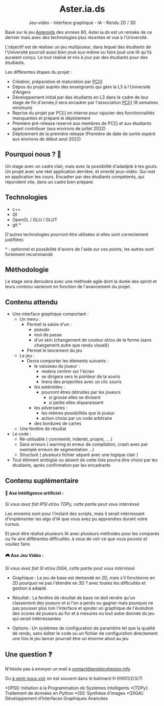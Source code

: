 <div align="center">
	<h1> Aster.ia.ds </h1>
</div>

<p align="center">
	Jeu-vidéo - Interface graphique - IA - Rendu 2D / 3D
</p>

Basé sur le jeu [Asteroids](https://fr.wikipedia.org/wiki/Asteroids) des années 80,
Aster.ia.ds est un remake de ce dernier mais avec des technologies plus récentes et vue à l'Université.

L'objectif est de réaliser un jeu multijoueur, dans lequel des étudiants de l'Université pourrait aussi bien joué eux-même
ou faire joué une IA qu'ils auraient conçu. Le tout réalisé et mis à jour par des étudiants pour des étudiants.

Les différentes étapes du projet :
 - Création, préparation et maturation par [PC[i]](https://projetcohesion.info)
 - Dépos du projet auprès des enseignants qui gère la L3 à l'Université d'Angers
 - Développement initial par des étudiants en L3 dans le cadre de leur stage de fin d'année,il sera encadrer par l'association [PC[i]](https://projetcohesion.info) (8 semaines minimum)
 - Reprise du projet par PC[i] en interne pour rajouter des fonctionnalités manquantes et préparé le déploiement
 - Première pré-release reservé aux membres de PC[i] et aux étudiants ayant contribuer (aux environs de juillet 2022)
 - Déploiement de la première release (Première de date de sortie espéré aux environs de début aout 2022)

## Pourquoi nous ? 🤔

 Un stage avec un cadre clair, mais avec la possibilité d'adadpté à tes gouts.
 Un projet avec une réel application derrière, et orienté jeux-vidéo.
 Qui met en application tes cours.
 Encadrer par des étudiants compétents, qui répondent vite, dans un cadre bien préparé.

## Technologies

 - c++
 - Qt
 - OpenGL / GLU / GLUT
 - git \*

D'autres technologies pourront être utilisées si elles sont correctement justifiées

\* : optionnel et possibilité d'avoirs de l'aide sur ces points, les autres sont fortement recommandé

## Méthodologie

Le stage sera deroulera avec une méthode agile dont la durée des sprint et leurs contenu varieront en fonction de l'avancement du projet. 

## Contenu attendu

  - Une interface graphique comportant :
    - Un menu :
      - Permet la saisie d'un :
        - pseudo 
        - mot de passe 
        - d'un skin (changement de couleur et/ou de la forme (sans changement autre que rendu visuel))
      - Permet le lancement du jeu
    - Le jeu :
      - Devra comporter les éléments suivants :
        - le vaisseau du joueur :
          - restera centrer sur l'écran
          - se dirigera vers le pointeur de la souris
          - tirera des projectiles avec un clic souris
        - les astéroïdes :
          - pourront êtres détruites par les joueurs
            - si grosse elles se divisent
            - si petite elles disparaissent
        - les adversaires :
          - les mêmes possibilités que le joueur
          - action choisi par un code arbitraire
        - des bordures de cartes
    - Une fenêtre de résultat
  - Le code :
    - Ré-utilisable ( commenté, indenté, propre, ... )
    - Sans erreurs ( warning et erreur de compilation, crash avec par exemple erreurs de segmentation ...)
    - Structuré ( plusieurs fichier séparé avec une logique clair )
  - Tout élément ambigüe ou absent de cette liste pourra être choisi par les étudiants, après confirmation par les encadrants

## Contenu suplémentaire


#### 🧠 Axe Intélligence artificiel :
*Si vous avez fait IPSI et/ou TDPy, cette partie peut vous intérréssé*

Les ennemis sont pour l'instant des scripts,
mais il serait intérressant d'implémenter les algo d'IA que vous avez pu apprendres durant votre cursus.

Et peut-être réalisé plusieurs IA avec plusieurs méthodes pour les comparés ou fw	aire différentes difficultés.
à vous de voir ce que vous pouvez et voullez faire.


#### 🎮 Axe Jeu Vidéo :
*Si vous avez fait SI et/ou DIGA, cette partie peut vous intérréssé*

 - Graphique :
 	Le jeu de base est demandé en 2D, mais s'il fonctionne en 2D pourquoi ne pas l'étendre en 3D ?
 	avec toutes les difficultés et gestion à adapté.


 - Résultat :
 	La fenêtre de résultat de base ne doit rendre qu'un classement des joueurs et si l'on a perdu ou gagner
 	mais pourquoi ne pas pousser plus loin l'interface et ajouter un graphique de l'évolution des scores de joueurs au fur et à mesures
 	ou tout autre donnée du jeu qui serait intérressantes


 - Options :
 	Un systèmes de configuration de paramètre tel que la qualité de rendu, sans éditer le code ou un fichier de configuration
 	directement une fois le jeu lancer pourrait être un énorme atout au jeu
   
   
## Une question ❓

N'hésite pas à envoyer un mail à contact@projetcohesion.info

Ou [à venir nous voir](https://projetcohesion.info/a-propos/#bureau) on est souvent dans le batiment H (H001/2/3/7)

*[IPSI]: Initiation à la Programmation de Systèmes Intelligents
*[TDPy]: Traitement de données en Python
*[SI]: Synthèse d’images
*[DIGA]:  Développement d’Interfaces Graphiques Avancées
